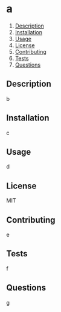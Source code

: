 # a
1. [Description](#toc-section)
2. [Installation](#toc-section)
3. [Usage](#toc-section)
4. [License](#toc-section)
5. [Contributing](#toc-section)
6. [Tests](#toc-section)
7. [Questions](#toc-section)
<a id=toc-section></a>
## Description
b
<a id=toc-section></a>
## Installation
c
<a id=toc-section></a>
## Usage
d
<a id=toc-section></a>
## License
MIT
<a id=toc-section></a>
## Contributing
e
<a id=toc-section></a>
## Tests
f
<a id=toc-section></a>
## Questions
g
